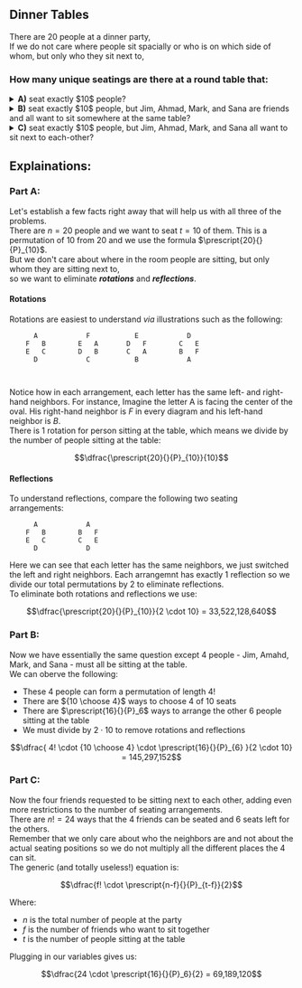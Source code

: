 ## Dinner Tables
There are $20$ people at a dinner party,  
If we do not care where people sit spacially or who is on which side of whom, but only who they sit next to,  
### How many unique seatings are there at a round table that:
  <details><summary><b>A)</b> seat exactly $10$ people?</summary>33,522,128,640</details>
  <details><summary><b>B)</b> seat exactly $10$ people, but Jim, Ahmad, Mark, and Sana are friends and all want to sit somewhere at the same table?</summary>145,297,152</details>
  <details><summary><b>C)</b> seat exactly $10$ people, but Jim, Ahmad, Mark, and Sana all want to sit next to each-other?</summary>69,189,120</details>
  
## Explainations:


### Part A:
Let's establish a few facts right away that will help us with all three of the problems.  
There are $n=20$ people and we want to seat $t=10$ of them.  This is a permutation of $10$ from $20$ and we use the formula $\prescript{20}{}{P}_{10}$.  
But we don't care about where in the room people are sitting, but only whom they are sitting next to,  
so we want to eliminate ***rotations*** and ***reflections***.  
#### Rotations
Rotations are easiest to understand *via* illustrations such as the following:

  
```
      A            F           E            D
    F   B        E   A       D   F        C   E
    E   C        D   B       C   A        B   F
      D            C           B            A

  
```
Notice how in each arrangement, each letter has the same left- and right-hand neighbors.  For instance, Imagine the letter A is facing the center of the oval.  His right-hand neighbor is $F$ in every diagram and his left-hand neighbor is $B$.  
There is $1$ rotation for person sitting at the table, which means we divide by the number of people sitting at the table:
```math
\dfrac{\prescript{20}{}{P}_{10}}{10}
```

#### Reflections
To understand reflections, compare the following two seating arrangements:
```
      A            A           
    F   B        B   F    
    E   C        C   E       
      D            D           
```
Here we can see that each letter has the same neighbors, we just switched the left and right neighbors.  Each arrangemnt has exactly $1$ reflection so we divide our total permutations by $2$ to eliminate reflections.  
To eliminate both rotations and reflections we use:
```math
\dfrac{\prescript{20}{}{P}_{10}}{2 \cdot 10} = 33,522,128,640
```
### Part B:
Now we have essentially the same question except $4$ people - Jim, Amahd, Mark, and Sana - must all be sitting at the table.  
We can oberve the following:  
  * These $4$ people can form a permutation of length $4!$
  * There are ${10 \choose 4}$ ways to choose $4$ of $10$ seats
  * There are $\prescript{16}{}{P}_6$ ways to arrange the other $6$ people sitting at the table
  * We must divide by $2 \cdot 10$ to remove rotations and reflections

    
```math
\dfrac{ 4! \cdot {10 \choose 4} \cdot \prescript{16}{}{P}_{6} }{2 \cdot 10} = 145,297,152
```

### Part C:
Now the four friends requested to be sitting next to each other, adding even more restrictions to the number of seating arrangements.  
There are $n! = 24$ ways that the $4$ friends can be seated and $6$ seats left for the others.  
Remember that we only care about who the neighbors are and not about the actual seating positions so we do not multiply all the different places the $4$ can sit.  
The generic (and totally useless!) equation is:

```math
\dfrac{f! \cdot \prescript{n-f}{}{P}_{t-f}}{2}
```
Where:
  * $n$ is the total number of people at the party
  * $f$ is the number of friends who want to sit together
  * $t$ is the number of people sitting at the table
    
Plugging in our variables gives us:
```math
\dfrac{24 \cdot \prescript{16}{}{P}_6}{2} = 69,189,120
```
  
